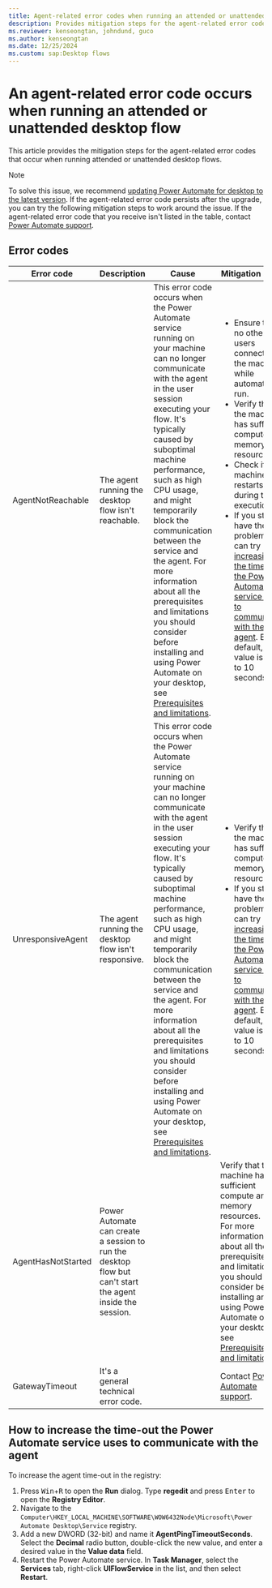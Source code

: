 ```yaml
---
title: Agent-related error codes when running an attended or unattended desktop flow
description: Provides mitigation steps for the agent-related error codes that occur when running attended or unattended desktop flows.
ms.reviewer: kenseongtan, johndund, guco
ms.author: kenseongtan
ms.date: 12/25/2024
ms.custom: sap:Desktop flows
---
```

# An agent-related error code occurs when running an attended or unattended desktop flow

This article provides the mitigation steps for the agent-related error codes that occur when running attended or unattended desktop flows.

> [!NOTE]
> To solve this issue, we recommend [updating Power Automate for desktop to the latest version](/power-automate/desktop-flows/install#update-power-automate). If the agent-related error code persists after the upgrade, you can try the following mitigation steps to work around the issue. If the agent-related error code that you receive isn't listed in the table, contact [Power Automate support](https://www.microsoft.com/power-platform/products/power-automate/support/).

## Error codes

|Error code|Description|Cause|Mitigation steps|
|---|---|---|---|
|AgentNotReachable|The agent running the desktop flow isn't reachable.|This error code occurs when the Power Automate service running on your machine can no longer communicate with the agent in the user session executing your flow. It's typically caused by suboptimal machine performance, such as high CPU usage, and might temporarily block the communication between the service and the agent. For more information about all the prerequisites and limitations you should consider before installing and using Power Automate on your desktop, see [Prerequisites and limitations](/power-automate/desktop-flows/requirements).|<ul><li> Ensure that no other users connect to the machine while automations run.</li><li> Verify that the machine has sufficient compute and memory resources.</li><li> Check if the machine restarts during the execution. </li><li> If you still have the problem, you can try [increasing the time-out the Power Automate service uses to communicate with the agent](#how-to-increase-the-time-out-the-power-automate-service-uses-to-communicate-with-the-agent). By default, the value is set to 10 seconds.</li></ul>|
|UnresponsiveAgent|The agent running the desktop flow isn't responsive.|This error code occurs when the Power Automate service running on your machine can no longer communicate with the agent in the user session executing your flow. It's typically caused by suboptimal machine performance, such as high CPU usage, and might temporarily block the communication between the service and the agent. For more information about all the prerequisites and limitations you should consider before installing and using Power Automate on your desktop, see [Prerequisites and limitations](/power-automate/desktop-flows/requirements).|<ul><li> Verify that the machine has sufficient compute and memory resources. </li><li> If you still have the problem, you can try [increasing the time-out the Power Automate service uses to communicate with the agent](#how-to-increase-the-time-out-the-power-automate-service-uses-to-communicate-with-the-agent). By default, the value is set to 10 seconds.</li></ul>|
|AgentHasNotStarted|Power Automate can create a session to run the desktop flow but can't start the agent inside the session.||Verify that the machine has sufficient compute and memory resources. </br> For more information about all the prerequisites and limitations you should consider before installing and using Power Automate on your desktop, see [Prerequisites and limitations](/power-automate/desktop-flows/requirements).|
|GatewayTimeout|It's a general technical error code.||Contact [Power Automate support](https://www.microsoft.com/power-platform/products/power-automate/support/).|

## How to increase the time-out the Power Automate service uses to communicate with the agent

To increase the agent time-out in the registry:

1. Press <kbd>Win</kbd>+<kbd>R</kbd> to open the **Run** dialog. Type **regedit** and press <kbd>Enter</kbd> to open the **Registry Editor**.
1. Navigate to the `Computer\HKEY_LOCAL_MACHINE\SOFTWARE\WOW6432Node\Microsoft\Power Automate Desktop\Service` registry.
1. Add a new DWORD (32-bit) and name it **AgentPingTimeoutSeconds**. Select the **Decimal** radio button, double-click the new value, and enter a desired value in the **Value data** field.
1. Restart the Power Automate service. In **Task Manager**, select the **Services** tab, right-click **UIFlowService** in the list, and then select **Restart**.
